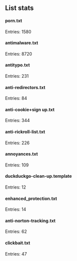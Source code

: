 ## List stats
#### porn.txt
Entries: 1580 <br> 
#### antimalware.txt
Entries: 8720 <br> 
#### antitypo.txt
Entries: 231 <br> 
#### anti-redirectors.txt
Entries: 84 <br> 
#### anti-cookie+sign up.txt
Entries: 344 <br> 
#### anti-rickroll-list.txt
Entries: 226 <br> 
#### annoyances.txt
Entries: 109 <br> 
#### duckduckgo-clean-up.template
Entries: 12 <br> 
#### enhanced_protection.txt
Entries: 14 <br> 
#### anti-norton-tracking.txt
Entries: 62 <br> 
#### clickbait.txt
Entries: 47 <br> 
